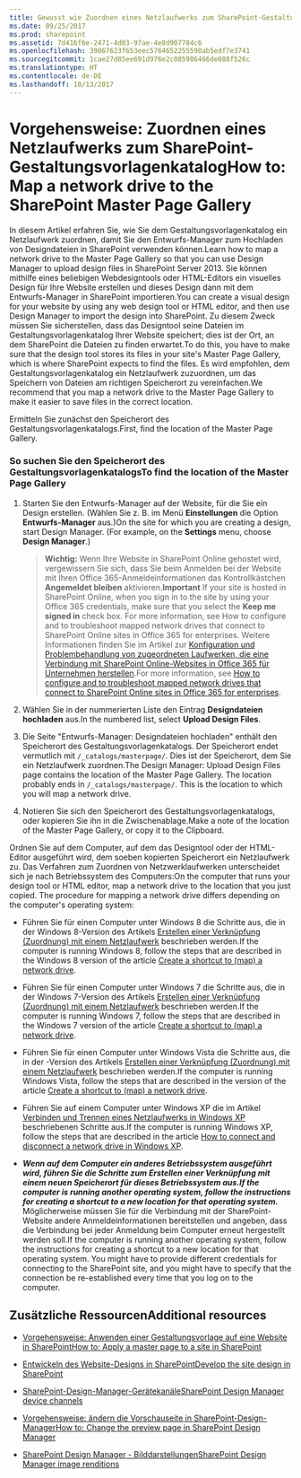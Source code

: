```yaml
---
title: Gewusst wie Zuordnen eines Netzlaufwerks zum SharePoint-Gestaltungsvorlagenkatalog
ms.date: 09/25/2017
ms.prod: sharepoint
ms.assetid: 7d416f6e-2471-4d03-97ae-4e8d907784c6
ms.openlocfilehash: 39067623f653eec5764652255590ab5edf7e3741
ms.sourcegitcommit: 1cae27d85ee691d976e2c085986466de088f526c
ms.translationtype: HT
ms.contentlocale: de-DE
ms.lasthandoff: 10/13/2017
---
```

# <a name="how-to-map-a-network-drive-to-the-sharepoint-master-page-gallery"></a><span data-ttu-id="a359d-102">Vorgehensweise: Zuordnen eines Netzlaufwerks zum SharePoint-Gestaltungsvorlagenkatalog</span><span class="sxs-lookup"><span data-stu-id="a359d-102">How to: Map a network drive to the SharePoint Master Page Gallery</span></span>
<span data-ttu-id="a359d-103">In diesem Artikel erfahren Sie, wie Sie dem Gestaltungsvorlagenkatalog ein Netzlaufwerk zuordnen, damit Sie den Entwurfs-Manager zum Hochladen von Designdateien in SharePoint verwenden können.</span><span class="sxs-lookup"><span data-stu-id="a359d-103">Learn how to map a network drive to the Master Page Gallery so that you can use Design Manager to upload design files in SharePoint Server 2013.</span></span>
<span data-ttu-id="a359d-104">Sie können mithilfe eines beliebigen Webdesigntools oder HTML-Editors ein visuelles Design für Ihre Website erstellen und dieses Design dann mit dem Entwurfs-Manager in SharePoint importieren.</span><span class="sxs-lookup"><span data-stu-id="a359d-104">You can create a visual design for your website by using any web design tool or HTML editor, and then use Design Manager to import the design into SharePoint.</span></span> <span data-ttu-id="a359d-105">Zu diesem Zweck müssen Sie sicherstellen, dass das Designtool seine Dateien im Gestaltungsvorlagenkatalog Ihrer Website speichert; dies ist der Ort, an dem SharePoint die Dateien zu finden erwartet.</span><span class="sxs-lookup"><span data-stu-id="a359d-105">To do this, you have to make sure that the design tool stores its files in your site's Master Page Gallery, which is where SharePoint expects to find the files.</span></span> <span data-ttu-id="a359d-106">Es wird empfohlen, dem Gestaltungsvorlagenkatalog ein Netzlaufwerk zuzuordnen, um das Speichern von Dateien am richtigen Speicherort zu vereinfachen.</span><span class="sxs-lookup"><span data-stu-id="a359d-106">We recommend that you map a network drive to the Master Page Gallery to make it easier to save files in the correct location.</span></span>
  
    
    

<span data-ttu-id="a359d-107">Ermitteln Sie zunächst den Speicherort des Gestaltungsvorlagenkatalogs.</span><span class="sxs-lookup"><span data-stu-id="a359d-107">First, find the location of the Master Page Gallery.</span></span>
### <a name="to-find-the-location-of-the-master-page-gallery"></a><span data-ttu-id="a359d-108">So suchen Sie den Speicherort des Gestaltungsvorlagenkatalogs</span><span class="sxs-lookup"><span data-stu-id="a359d-108">To find the location of the Master Page Gallery</span></span>


1. <span data-ttu-id="a359d-p102">Starten Sie den Entwurfs-Manager auf der Website, für die Sie ein Design erstellen. (Wählen Sie z. B. im Menü **Einstellungen** die Option **Entwurfs-Manager** aus.)</span><span class="sxs-lookup"><span data-stu-id="a359d-p102">On the site for which you are creating a design, start Design Manager. (For example, on the **Settings** menu, choose **Design Manager**.)</span></span>
    
    > <span data-ttu-id="a359d-111">**Wichtig:** Wenn Ihre Website in SharePoint Online gehostet wird, vergewissern Sie sich, dass Sie beim Anmelden bei der Website mit Ihren Office 365-Anmeldeinformationen das Kontrollkästchen **Angemeldet bleiben** aktivieren.</span><span class="sxs-lookup"><span data-stu-id="a359d-111">**Important** If your site is hosted in SharePoint Online, when you sign in to the site by using your Office 365 credentials, make sure that you select the **Keep me signed in** check box. For more information, see How to configure and to troubleshoot mapped network drives that connect to SharePoint Online sites in Office 365 for enterprises.</span></span> <span data-ttu-id="a359d-112">Weitere Informationen finden Sie im Artikel zur [Konfiguration und Problembehandlung von zugeordneten Laufwerken, die eine Verbindung mit SharePoint Online-Websites in Office 365 für Unternehmen herstellen](http://support.microsoft.com/kb/2616712).</span><span class="sxs-lookup"><span data-stu-id="a359d-112">For more information, see [How to configure and to troubleshoot mapped network drives that connect to SharePoint Online sites in Office 365 for enterprises](http://support.microsoft.com/kb/2616712).</span></span> 
2. <span data-ttu-id="a359d-113">Wählen Sie in der nummerierten Liste den Eintrag **Designdateien hochladen** aus.</span><span class="sxs-lookup"><span data-stu-id="a359d-113">In the numbered list, select **Upload Design Files**.</span></span>
    
  
3. <span data-ttu-id="a359d-p104">Die Seite "Entwurfs-Manager: Designdateien hochladen" enthält den Speicherort des Gestaltungsvorlagenkatalogs. Der Speicherort endet vermutlich mit  `/_catalogs/masterpage/`. Dies ist der Speicherort, dem Sie ein Netzlaufwerk zuordnen.</span><span class="sxs-lookup"><span data-stu-id="a359d-p104">The Design Manager: Upload Design Files page contains the location of the Master Page Gallery. The location probably ends in  `/_catalogs/masterpage/`. This is the location to which you will map a network drive.</span></span>
    
  
4. <span data-ttu-id="a359d-117">Notieren Sie sich den Speicherort des Gestaltungsvorlagenkatalogs, oder kopieren Sie ihn in die Zwischenablage.</span><span class="sxs-lookup"><span data-stu-id="a359d-117">Make a note of the location of the Master Page Gallery, or copy it to the Clipboard.</span></span>
    
  
<span data-ttu-id="a359d-p105">Ordnen Sie auf dem Computer, auf dem das Designtool oder der HTML-Editor ausgeführt wird, dem soeben kopierten Speicherort ein Netzlaufwerk zu. Das Verfahren zum Zuordnen von Netzwerklaufwerken unterscheidet sich je nach Betriebssystem des Computers:</span><span class="sxs-lookup"><span data-stu-id="a359d-p105">On the computer that runs your design tool or HTML editor, map a network drive to the location that you just copied. The procedure for mapping a network drive differs depending on the computer's operating system:</span></span>
- <span data-ttu-id="a359d-120">Führen Sie für einen Computer unter Windows 8 die Schritte aus, die in der Windows 8-Version des Artikels  [Erstellen einer Verknüpfung (Zuordnung) mit einem Netzlaufwerk](http://windows.microsoft.com/en-us/windows-8/create-shortcut-to-map-network-drive) beschrieben werden.</span><span class="sxs-lookup"><span data-stu-id="a359d-120">If the computer is running Windows 8, follow the steps that are described in the Windows 8 version of the article  [Create a shortcut to (map) a network drive](http://windows.microsoft.com/en-us/windows-8/create-shortcut-to-map-network-drive).</span></span>
    
  
- <span data-ttu-id="a359d-121">Führen Sie für einen Computer unter Windows 7 die Schritte aus, die in der Windows 7-Version des Artikels  [Erstellen einer Verknüpfung (Zuordnung) mit einem Netzlaufwerk](http://windows.microsoft.com/en-US/windows7/Create-a-shortcut-to-map-a-network-drive) beschrieben werden.</span><span class="sxs-lookup"><span data-stu-id="a359d-121">If the computer is running Windows 7, follow the steps that are described in the Windows 7 version of the article  [Create a shortcut to (map) a network drive](http://windows.microsoft.com/en-US/windows7/Create-a-shortcut-to-map-a-network-drive).</span></span>
    
  
- <span data-ttu-id="a359d-122">Führen Sie für einen Computer unter Windows Vista die Schritte aus, die in der -Version des Artikels  [Erstellen einer Verknüpfung (Zuordnung) mit einem Netzlaufwerk](http://windows.microsoft.com/en-US/windows-vista/Create-a-shortcut-to-map-a-network-drive) beschrieben werden.</span><span class="sxs-lookup"><span data-stu-id="a359d-122">If the computer is running Windows Vista, follow the steps that are described in the version of the article  [Create a shortcut to (map) a network drive](http://windows.microsoft.com/en-US/windows-vista/Create-a-shortcut-to-map-a-network-drive).</span></span>
    
  
- <span data-ttu-id="a359d-123">Führen Sie auf einem Computer unter Windows XP die im Artikel  [Verbinden und Trennen eines Netzlaufwerks in Windows XP](http://support.microsoft.com/kb/308582) beschriebenen Schritte aus.</span><span class="sxs-lookup"><span data-stu-id="a359d-123">If the computer is running Windows XP, follow the steps that are described in the article  [How to connect and disconnect a network drive in Windows XP](http://support.microsoft.com/kb/308582).</span></span>
    
  
- <span data-ttu-id="a359d-124">***Wenn auf dem Computer ein anderes Betriebssystem ausgeführt wird, führen Sie die Schritte zum Erstellen einer Verknüpfung mit einem neuen Speicherort für dieses Betriebssystem aus.***</span><span class="sxs-lookup"><span data-stu-id="a359d-124">***If the computer is running another operating system, follow the instructions for creating a shortcut to a new location for that operating system.***</span></span> <span data-ttu-id="a359d-125">Möglicherweise müssen Sie für die Verbindung mit der SharePoint-Website andere Anmeldeinformationen bereitstellen und angeben, dass die Verbindung bei jeder Anmeldung beim Computer erneut hergestellt werden soll.</span><span class="sxs-lookup"><span data-stu-id="a359d-125">If the computer is running another operating system, follow the instructions for creating a shortcut to a new location for that operating system. You might have to provide different credentials for connecting to the SharePoint site, and you might have to specify that the connection be re-established every time that you log on to the computer.</span></span>
    
  

## <a name="additional-resources"></a><span data-ttu-id="a359d-126">Zusätzliche Ressourcen</span><span class="sxs-lookup"><span data-stu-id="a359d-126">Additional resources</span></span>
<span data-ttu-id="a359d-127"><a name="bk_addresources"> </a></span><span class="sxs-lookup"><span data-stu-id="a359d-127"></span></span>


-  [<span data-ttu-id="a359d-128">Vorgehensweise: Anwenden einer Gestaltungsvorlage auf eine Website in SharePoint</span><span class="sxs-lookup"><span data-stu-id="a359d-128">How to: Apply a master page to a site in SharePoint</span></span>](how-to-apply-a-master-page-to-a-site-in-sharepoint.md)
    
  
-  [<span data-ttu-id="a359d-129">Entwickeln des Website-Designs in SharePoint</span><span class="sxs-lookup"><span data-stu-id="a359d-129">Develop the site design in SharePoint</span></span>](develop-the-site-design-in-sharepoint.md)
    
  
-  [<span data-ttu-id="a359d-130">SharePoint-Design-Manager-Gerätekanäle</span><span class="sxs-lookup"><span data-stu-id="a359d-130">SharePoint Design Manager device channels</span></span>](sharepoint-design-manager-device-channels.md)
    
  
-  [<span data-ttu-id="a359d-131">Vorgehensweise: ändern die Vorschauseite in SharePoint-Design-Manager</span><span class="sxs-lookup"><span data-stu-id="a359d-131">How to: Change the preview page in SharePoint Design Manager</span></span>](how-to-change-the-preview-page-in-sharepoint-design-manager.md)
    
  
-  [<span data-ttu-id="a359d-132">SharePoint Design Manager - Bilddarstellungen</span><span class="sxs-lookup"><span data-stu-id="a359d-132">SharePoint Design Manager image renditions</span></span>](sharepoint-design-manager-image-renditions.md)
    
  

